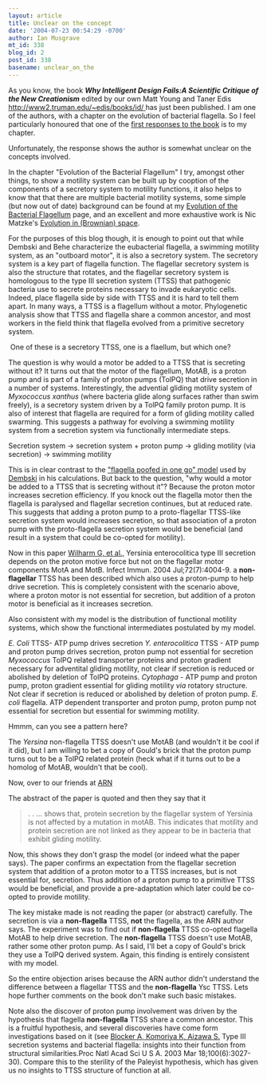 ```yaml
---
layout: article
title: Unclear on the concept
date: '2004-07-23 00:54:29 -0700'
author: Ian Musgrave
mt_id: 338
blog_id: 2
post_id: 338
basename: unclear_on_the
---
```

As you know, the book **_Why Intelligent Design Fails:A Scientific Critique of the New Creationism_** edited by our own Matt Young and Taner Edis [ http://www2.truman.edu/~edis/books/id/ ](http://www2.truman.edu/~edis/books/id/) has just been published. I am one of the authors, with a chapter on the evolution of bacterial flagella. So I feel particularly honoured that one of the [first responses to the book](http://www.arn.org/boards/ubb-get_topic-f-13-t-001497.html) is to my chapter. 

Unfortunately, the response shows the author is somewhat unclear on the concepts involved.

In the chapter "Evolution of the Bacterial Flagellum" I try, amongst other things, to show a motility system can be built up by cooption of the components of a secretory system to motility functions, it also helps to know that that there are multiple bacterial motility systems, some simple (but now out of date) background can be found at my [Evolution of the Bacterial Flagellum](http://www.health.adelaide.edu.au/Pharm/Musgrave/essays/flagella_1.htm) page, and an excellent and more exhaustive work is Nic Matzke's [Evolution in (Brownian) space](http://www.talkdesign.org/faqs/flagellum.html).

For the purposes of this blog though, it is enough to point out that while Dembski and Behe characterize the eubacterial flagella, a swimming motility system, as an "outboard motor", it is also a secretory system. The secretory system is a key part of flagella function. The flagellar secretory system is also the structure that rotates, and the flagellar secretory system is homologous to the type III secretion system (TTSS) that pathogenic bacteria use to secrete proteins necessary to invade eukaryotic cells. Indeed, place flagella side by side with TTSS and it is hard to tell them apart. In many ways, a TTSS is a flagellum without a motor. Phylogenetic analysis show that TTSS and flagella share a common ancestor, and most workers in the field think that flagella evolved from a primitive secretory system.

<img src=" http://www.pandasthumb.org/pt-archives/flag_combined.jpg" alt="" />
One of these is a secretory TTSS, one is a flaellum, but which one?

The question is why would a motor be added to a TTSS that is secreting without it? It turns out that the motor of the flagellum, MotAB, is a proton pump and is part of a family of proton pumps (TolPQ) that drive secretion in a number of systems. Interestingly, the advential gliding motility system  of _Myxococcus xanthus_ (where bacteria glide along surfaces rather than swim freely), is a secretory system driven by a TolPQ family proton pump. It is also of interest that flagella are required for a form of gliding motility called swarming. This suggests a pathway for evolving a swimming motility system from a secretion system via functionally intermediate steps.

Secretion system -&gt; secretion system + proton pump -&gt; gliding motility (via secretion) -&gt; swimming motility

This is in clear contrast to the ["flagella poofed in one go" model](http://www.idurc.org/nofreelunchintro.shtml) used by [Dembski](http://www.designinference.com/documents/2003.02.Miller_Response.htm) in his calculations. But back to the question, "why would a motor be added to a TTSS that is secreting without it"? Because the proton motor increases secretion efficiency. If you knock out the flagella motor then the flagella is paralysed and flagellar secretion continues, but at reduced rate. This suggests that adding a proton pump to a proto-flagellar TTSS-like secretion system would increases secretion, so that association of a proton pump with the proto-flagella secretion system would be beneficial (and result in a system that could be co-opted for motility).

Now in this paper [Wilharm G, et al.,]( http://www.ncbi.nlm.nih.gov/entrez/query.fcgi?cmd=Retrieve&amp;db=pubmed&amp;dopt=Abstract&amp;list_uids=15213145) Yersinia enterocolitica type III secretion depends on the proton motive force but not on the flagellar motor components MotA and MotB. Infect Immun. 2004 Jul;72(7):4004-9.
a **non-flagellar** TTSS has been described which also uses a proton-pump to help drive secretion. This is completely consistent with the scenario above, where a proton motor is not essential for secretion, but addition of a proton motor is beneficial as it increases secretion. 

Also consistent with my model is the distribution of functional motility systems, which show the functional intermediates postulated by my model.

_E. Coli_ TTSS- ATP pump drives secretion
_Y. enterocolitica_ TTSS - ATP pump and proton pump drives secretion, proton pump not essential for secretion
_Myxococcus_ TolPQ related transporter proteins and proton gradient necessary for adventital gliding motility, not clear if secretion is reduced or abolished by deletion of TolPQ proteins.
_Cytophaga_ - ATP pump and proton pump, proton gradient essential for gliding motility _via_ rotatory structure. Not clear if secretion is reduced or abolished by deletion of proton pump.
_E. coli_ flagella. ATP dependent transporter and proton pump, proton pump not essential for secretion but essential for swimming motility.

Hmmm, can you see a pattern here?

The _Yersina_ non-flagella TTSS doesn't use MotAB (and wouldn't it be cool if it did), but I am willing to bet a copy of Gould's brick that the proton pump turns out to be a TolPQ related protein (heck what if it turns out to be a homolog of MotAB, wouldn't that be cool).

Now, over to our friends at [ARN]( http://www.arn.org/boards/ubb-get_topic-f-13-t-001497.html)

The abstract of the paper is quoted and then they say that it 


>  . . ... shows that, protein secretion by the flagellar system of Yersinia is not affected by a mutation in motAB. This indicates that motility and protein secretion are not linked as they appear to be in bacteria that exhibit gliding motility.

Now, this shows they don't grasp the model (or indeed what the paper says). The paper confirms an expectation from the flagellar secretion system that addition of a proton motor to a TTSS increases, but is not essential for, secretion. Thus addition of a proton pump to a primitive TTSS would be beneficial, and provide a pre-adaptation which later could be co-opted to provide motility. 

The key mistake made is not reading the paper (or abstract) carefully. The secretion is via a **non-flagella** TTSS, **not** the flagella, as the ARN author says. The experiment was to find out if **non-flagella** TTSS co-opted flagella MotAB to help drive secretion. The **non-flagella** TTSS doesn't use MotAB, rather some other proton pump. As I said, I'll bet a copy of Gould's brick they use a TolPQ derived system. Again, this finding is entirely consistent with my model.

So the entire objection arises because the ARN author didn't understand the difference between a flagellar TTSS and the **non-flagella** Ysc TTSS. Lets hope further comments on the book don't make such basic mistakes.

Note also the discover of proton pump involvement was driven by the hypothesis that flagella **non-flagella** TTSS share a common ancestor. This is a fruitful hypothesis, and several discoveries have come form investigations based on it (see [Blocker A, Komoriya K, Aizawa S.](http://www.pnas.org/cgi/content/full/100/6/3027) Type III secretion systems and bacterial flagella: insights into their function from structural similarities.Proc Natl Acad Sci U S A. 2003 Mar 18;100(6):3027-30). Compare this to the sterility of the Paleyist hypothesis, which has given us no insights to TTSS structure of function at all.
